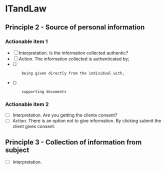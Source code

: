 # ITandLaw

## Principle 2 - Source of personal information

### Actionable item 1
- [ ] Interpretation. Is the information collected authentic?
- [ ] Action. The information collected is authenticated by;
- [ ]         being given directly from the individual with,
- [ ]         supporting documents

### Actionable item 2
- [ ] Interpretation. Are you getting the clients consent?
- [ ] Action. There is an option not to give information. By clicking submit the client gives consent.

## Principle 3 - Collection of information from subject

- [ ] Interpretation. 

